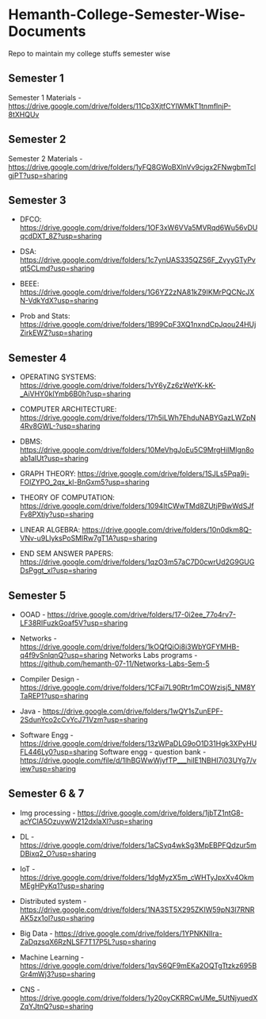 # Hemanth-College-Semester-Wise-Documents
Repo to maintain my college stuffs semester wise 

## Semester 1 
Semester 1 Materials - https://drive.google.com/drive/folders/11Cp3XjtfCYIWMkT1tnmflnjP-8tXHQUv

## Semester 2 
Semester 2 Materials - https://drive.google.com/drive/folders/1yFQ8GWoBXlnVv9cjgx2FNwgbmTclgjPT?usp=sharing

## Semester 3
- DFCO: https://drive.google.com/drive/folders/1OF3xW6VVa5MVRqd6Wu56vDUqcdDXT_8Z?usp=sharing 

- DSA: https://drive.google.com/drive/folders/1c7ynUAS335QZS6F_ZvyyGTyPvqt5CLmd?usp=sharing 

- BEEE: https://drive.google.com/drive/folders/1G6YZ2zNA81kZ9IKMrPQCNcJXN-VdkYdX?usp=sharing 

- Prob and Stats: https://drive.google.com/drive/folders/1B99CpF3XQ1nxndCpJqou24HUjZirkEWZ?usp=sharing

## Semester 4 
- OPERATING SYSTEMS:  https://drive.google.com/drive/folders/1vY6yZz6zWeYK-kK-_AiVHY0klYmb6B0h?usp=sharing 

- COMPUTER ARCHITECTURE: https://drive.google.com/drive/folders/17h5iLWh7EhduNABYGazLWZpN4Rv8GWL-?usp=sharing

- DBMS: https://drive.google.com/drive/folders/10MeVhgJoEu5C9MrgHiIMIgn8oab1aIUt?usp=sharing

- GRAPH THEORY: https://drive.google.com/drive/folders/1SJLs5Pqa9j-FOlZYPO_2qx_kl-BnGxm5?usp=sharing

- THEORY OF COMPUTATION: https://drive.google.com/drive/folders/1094ItCWwTMd8ZUtjPBwWdSJfFv8PXtiy?usp=sharing

- LINEAR ALGEBRA: https://drive.google.com/drive/folders/10n0dkm8Q-VNv-u9LlyksPoSMIRw7gT1A?usp=sharing

- END SEM ANSWER PAPERS: https://drive.google.com/drive/folders/1qzO3m57aC7D0cwrUd2G9GUGDsPggt_xl?usp=sharing

## Semester 5

- OOAD - https://drive.google.com/drive/folders/17-0i2ee_77o4rv7-LF38RIFuzkGoaf5V?usp=sharing

- Networks - https://drive.google.com/drive/folders/1kOQfQiOi8i3WbYGFYMHB-q4f9vSnlqnQ?usp=sharing
Networks Labs programs - https://github.com/hemanth-07-11/Networks-Labs-Sem-5

- Compiler Design - https://drive.google.com/drive/folders/1CFai7L90Rtr1mCOWzisj5_NM8YTaREP1?usp=sharing

- Java - https://drive.google.com/drive/folders/1wQY1sZunEPF-2SdunYco2cCvYcJ71Vzm?usp=sharing

- Software Engg - https://drive.google.com/drive/folders/13zWPaDLG9oO1D31Hgk3XPyHUFL446Ly0?usp=sharing
Software engg - question bank - https://drive.google.com/file/d/1lhBGWwWjyfTP___hiIE1NBHI7i03UYg7/view?usp=sharing

## Semester 6 & 7

- Img processing - https://drive.google.com/drive/folders/1jbTZ1ntG8-acYClA5OzuywW212dxlaXl?usp=sharing
  
- DL - https://drive.google.com/drive/folders/1aCSyq4wkSg3MpEBPFQdzur5mDBixq2_O?usp=sharing
  
- IoT - https://drive.google.com/drive/folders/1dgMyzX5m_cWHTyJpxXv4OkmMEgHPyKq1?usp=sharing
  
- Distributed system - https://drive.google.com/drive/folders/1NA3ST5X295ZKIW59pN3I7RNRAK5zx1ol?usp=sharing
  
- Big Data - https://drive.google.com/drive/folders/1YPNKNlIra-ZaDqzsqX6RzNLSF7T17P5L?usp=sharing
  
- Machine Learning - https://drive.google.com/drive/folders/1qvS6QF9mEKa2OQTgTtzkz695BGr4mWj3?usp=sharing
  
- CNS - https://drive.google.com/drive/folders/1y20oyCKRRCwUMe_5UtNjyuedXZqYJtnQ?usp=sharing

